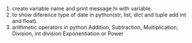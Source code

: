 1. create variable name  and print message hi with variable.
2. to show diference type of date in python(str, list, dict and tuple add int and float).
3. arithmetic operators in python  Addition, Subtraction, Multiplication, Division, int division Exponentiation or Power
